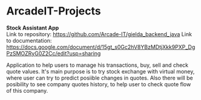 # ArcadeIT-Projects
<B>Stock Assistant App</B><br/>
Link to repository: https://github.com/Arcade-IT/gielda_backend_java
Link to documentation: https://docs.google.com/document/d/15gt_s0Gc2hV8YBzMDtjXkk9PXP_DgPzSMOZRyG0Z2Cc/edit?usp=sharing

Application to help users to manage his transactions, buy, sell and check quote values. It's main purpose is to try stock exchange with virtual money, where user can try to predict posiible changes in quotes. Also there will be posibility to see company quotes history, to help user to check quote flow of this company.
